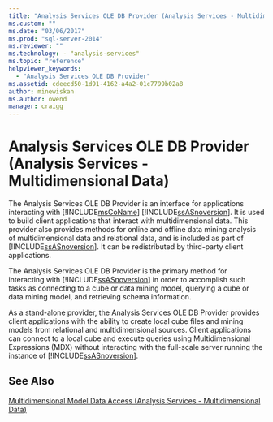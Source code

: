 ```yaml
---
title: "Analysis Services OLE DB Provider (Analysis Services - Multidimensional Data) | Microsoft Docs"
ms.custom: ""
ms.date: "03/06/2017"
ms.prod: "sql-server-2014"
ms.reviewer: ""
ms.technology: - "analysis-services"
ms.topic: "reference"
helpviewer_keywords: 
  - "Analysis Services OLE DB Provider"
ms.assetid: cdeecd50-1d91-4162-a4a2-01c7799b02a8
author: minewiskan
ms.author: owend
manager: craigg
---
```

# Analysis Services OLE DB Provider (Analysis Services - Multidimensional Data)
  The Analysis Services OLE DB Provider is an interface for applications interacting with [!INCLUDE[msCoName](../../includes/msconame-md.md)] [!INCLUDE[ssASnoversion](../../includes/ssasnoversion-md.md)]. It is used to build client applications that interact with multidimensional data. This provider also provides methods for online and offline data mining analysis of multidimensional data and relational data, and is included as part of [!INCLUDE[ssASnoversion](../../includes/ssasnoversion-md.md)]. It can be redistributed by third-party client applications.  
  
 The Analysis Services OLE DB Provider is the primary method for interacting with [!INCLUDE[ssASnoversion](../../includes/ssasnoversion-md.md)] in order to accomplish such tasks as connecting to a cube or data mining model, querying a cube or data mining model, and retrieving schema information.  
  
 As a stand-alone provider, the Analysis Services OLE DB Provider provides client applications with the ability to create local cube files and mining models from relational and multidimensional sources. Client applications can connect to a local cube and execute queries using Multidimensional Expressions (MDX) without interacting with the full-scale server running the instance of [!INCLUDE[ssASnoversion](../../includes/ssasnoversion-md.md)].  
  
## See Also  
 [Multidimensional Model Data Access &#40;Analysis Services - Multidimensional Data&#41;](../multidimensional-models/mdx/multidimensional-model-data-access-analysis-services-multidimensional-data.md)  
  
  

